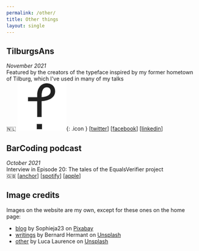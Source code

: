 ```yaml
---
permalink: /other/
title: Other things
layout: single
---
```

## TilburgsAns

_November 2021_
<br>
Featured by the creators of the typeface inspired by my former hometown of Tilburg, which I've used in many of my talks
<br>
🇳🇱 ![jè](/images/icons/je.png){: .icon } [[twitter](https://twitter.com/TilburgsAns/status/1465621378539872257)] [[facebook](https://www.facebook.com/tilburgsans/posts/2989909641221819)] [[linkedin](https://www.linkedin.com/posts/sander-neijnens-b6a60659_jan-ouwens-adopteerde-twee-jaar-geleden-spatie-activity-6871384168568279040-bscj)]

## BarCoding podcast

_October 2021_
<br>
Interview in Episode 20: The tales of the EqualsVerifier project
<br>
🇬🇧 [[anchor](https://anchor.fm/barcoding/episodes/Episode-20---The-tales-of-the-EqualsVerifier-project-e1993ev)] [[spotify](https://open.spotify.com/episode/1d0aieZzRB9Ts85XWuquBe?si=WWYvYBiASECteA1flOgpDQ&nd=1)] [[apple](https://podcasts.apple.com/us/podcast/episode-20-the-tales-of-the-equalsverifier-project/id1477504970?i=1000539604102)]

## Image credits

Images on the website are my own, except for these ones on the home page:

* [blog](/images/menu/blog.jpg) by Sophieja23 on [Pixabay](https://pixabay.com/photos/blog-to-blog-wordpress-write-684748/)
* [writings](/images/menu/writings.jpg) by Bernard Hermant on [Unsplash](https://unsplash.com/photos/qTpc0Vj4YoE)
* [other](/images/menu/other.jpg) by Luca Laurence on [Unsplash](https://unsplash.com/photos/vhQ4BTH6mj4)
